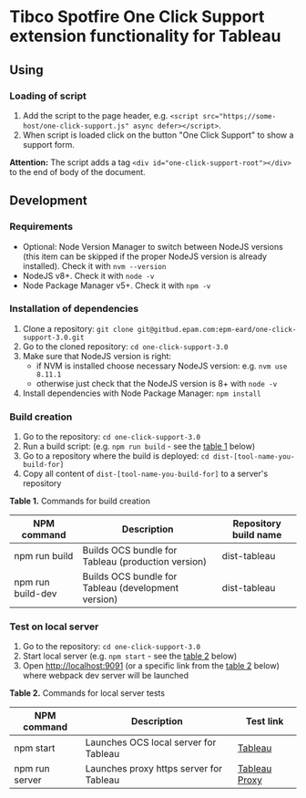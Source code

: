 # Tibco Spotfire One Click Support extension functionality for Tableau

## Using

### Loading of script
1. Add the script to the page header, e.g. `<script src="https;//some-host/one-click-support.js" async defer></script>`.
2. When script is loaded click on the button "One Click Support" to show a support form.

**Attention:**
The script adds a tag `<div id="one-click-support-root"></div>` to the end of body of the document. 


## Development

### Requirements
* Optional: Node Version Manager to switch between NodeJS versions (this item can be skipped if the proper NodeJS version is already installed). Check it with `nvm --version`
* NodeJS v8+. Check it with `node -v`
* Node Package Manager v5+. Check it with `npm -v`

### Installation of dependencies
1. Clone a repository: `git clone git@gitbud.epam.com:epm-eard/one-click-support-3.0.git`
2. Go to the cloned repository: `cd one-click-support-3.0`
3. Make sure that NodeJS version is right:
    * if NVM is installed choose necessary NodeJS version: e.g. `nvm use 8.11.1`
    * otherwise just check that the NodeJS version is 8+ with `node -v`
4. Install dependencies with Node Package Manager: `npm install`

### Build creation
1. Go to the repository: `cd one-click-support-3.0`
2. Run a build script: (e.g. `npm run build` - see the [table 1](#table-1) below) 
3. Go to a repository where the build is deployed: `cd dist-[tool-name-you-build-for]`
4. Copy all content of `dist-[tool-name-you-build-for]` to a server's repository

<a name="table-1"></a>**Table 1.** Commands for build creation

 NPM command                 | Description                                         | Repository build name
---------------------------- |---------------------------------------------------- | ---------------------
 npm run build               | Builds OCS bundle for Tableau (production version)  | dist-tableau
 npm run build-dev           | Builds OCS bundle for Tableau (development version) | dist-tableau


### Test on local server
1. Go to the repository: `cd one-click-support-3.0`
2. Start local server (e.g. `npm start` - see the [table 2](#table-2) below) 
3. Open <http://localhost:9091> (or a specific link from the [table 2](#table-2) below) where webpack dev server will be launched 



<a name="table-2"></a>**Table 2.** Commands for local server tests

 NPM command                 | Description                                    | Test link
---------------------------- |----------------------------------------------- | -----------------------------------------------
 npm start                   | Launches OCS local server for Tableau          | [Tableau](http://localhost:9091/tableau.html)
 npm run server              | Launches proxy https server for Tableau        | [Tableau Proxy](https://localhost:9091/tableau.html)

